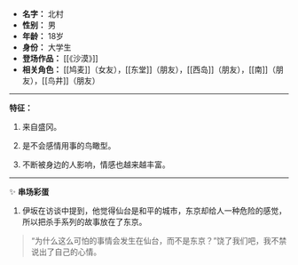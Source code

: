 
- **名字：** 北村
- **性别：** 男
- **年龄：** 18岁
- **身份：** 大学生 
- **登场作品：** [[《沙漠》]]
- **相关角色：** [[鸠麦]]（女友），[[东堂]]（朋友），[[西岛]]（朋友），[[南]]（朋友），[[鸟井]]（朋友）

---

**特征：** 

1. 来自盛冈。

2. 是不会感情用事的鸟瞰型。

3. 不断被身边的人影响，情感也越来越丰富。

---

✨ **串场彩蛋** 

1. 伊坂在访谈中提到，他觉得仙台是和平的城市，东京却给人一种危险的感觉，所以把杀手系列的故事放在了东京。

> “为什么这么可怕的事情会发生在仙台，而不是东京？”饶了我们吧，我不禁说出了自己的心情。